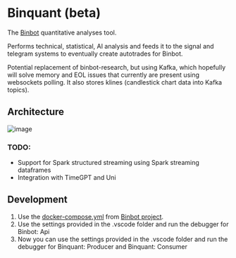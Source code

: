 # Binquant (beta)

The [Binbot](https://github.com/carkod/binbot) quantitative analyses tool.

Performs technical, statistical, AI analysis and feeds it to the signal and telegram systems to eventually create autotrades for Binbot.

Potential replacement of binbot-research, but using Kafka, which hopefully will solve memory and EOL issues that currently are present using websockets polling. It also stores klines (candlestick chart data into Kafka topics).


## Architecture
![image](https://github.com/carkod/binbot/assets/14939793/fbfde06b-1dba-4183-9c4e-26e68a48fa10)


### TODO:

- Support for Spark structured streaming using Spark streaming dataframes
- Integration with TimeGPT and Uni


## Development

1. Use the [docker-compose.yml](https://github.com/carkod/binbot/blob/master/docker-compose.yml) from [Binbot project](https://github.com/carkod/binbot).
2. Use the settings provided in the .vscode folder and run the debugger for Binbot: Api
3. Now you can use the settings provided in the .vscode folder and run the debugger for Binquant: Producer and Binquant: Consumer
